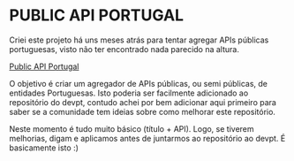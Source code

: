 # PUBLIC API PORTUGAL

Criei este projeto há uns meses atrás para tentar agregar APIs públicas portuguesas, visto não ter encontrado nada parecido na altura.

[Public API Portugal](https://github.com/gpirescampos/public-api-portugal)

O objetivo é criar um agregador de APIs públicas, ou semi públicas, de entidades Portuguesas. Isto poderia ser facilmente adicionado ao repositório do devpt, contudo achei por bem adicionar aqui primeiro para saber se a comunidade tem ideias sobre como melhorar este repositório.

Neste momento é tudo muito básico (título + API). Logo, se tiverem melhorias, digam e aplicamos antes de juntarmos ao repositório ao devpt. É basicamente isto :)